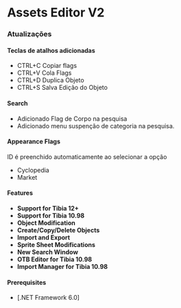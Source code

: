 # Assets Editor V2

### Atualizações

#### Teclas de atalhos adicionadas

- CTRL+C Copiar flags
- CTRL+V Cola Flags
- CTRL+D Duplica Objeto
- CTRL+S Salva Edição do Objeto

#### Search 

- Adicionado Flag de Corpo na pesquisa
- Adicionado menu suspenção de categoria na pesquisa.

#### Appearance Flags
ID é preenchido automaticamente ao selecionar a opção 
- Cyclopedia
- Market


#### Features

- **Support for Tibia 12+**
- **Support for Tibia 10.98**
- **Object Modification**
- **Create/Copy/Delete Objects**
- **Import and Export**
- **Sprite Sheet Modifications**
- **New Search Window**
- **OTB Editor for Tibia 10.98**
- **Import Manager for Tibia 10.98**

#### Prerequisites

- [.NET Framework 6.0]
